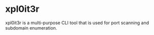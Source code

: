# xpl0it3r
xpl0it3r is a multi-purpose CLI tool that is used for port scanning and subdomain enumeration.
